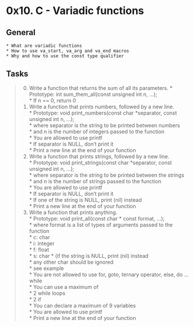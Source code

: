 # 0x10. C - Variadic functions   

## General   
	* What are variadic functions   
	* How to use va_start, va_arg and va_end macros   
	* Why and how to use the const type qualifier   

## Tasks   
> 0. Write a function that returns the sum of all its parameters.
	* Prototype: int sum_them_all(const unsigned int n, ...);    
	* If n == 0, return 0   
> 1. Write a function that prints numbers, followed by a new line.    
	* Prototype: void print_numbers(const char *separator, const unsigned int n, ...);    
	* where separator is the string to be printed between numbers    
	* and n is the number of integers passed to the function    
	* You are allowed to use printf    
	* If separator is NULL, don’t print it    
	* Print a new line at the end of your function   
> 2. Write a function that prints strings, followed by a new line.    
	* Prototype: void print_strings(const char *separator, const unsigned int n, ...);    
	* where separator is the string to be printed between the strings    
	* and n is the number of strings passed to the function    
	* You are allowed to use printf    
	* If separator is NULL, don’t print it    
	* If one of the string is NULL, print (nil) instead    
	* Print a new line at the end of your function   
> 3. Write a function that prints anything.    
	* Prototype: void print_all(const char * const format, ...);    
	* where format is a list of types of arguments passed to the function    
		* c: char    
		* i: integer    
		* f: float    
		* s: char * (if the string is NULL, print (nil) instead    
		* any other char should be ignored     
		* see example    
	* You are not allowed to use for, goto, ternary operator, else, do ... while    
	* You can use a maximum of     
		* 2 while loops    
		* 2 if    
	* You can declare a maximum of 9 variables    
	* You are allowed to use printf    
	* Print a new line at the end of your function    

